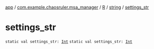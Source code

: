 [app](../../../index.md) / [com.example.chaosruler.msa_manager](../../index.md) / [R](../index.md) / [string](index.md) / [settings_str](.)

# settings_str

`static val settings_str: `[`Int`](https://kotlinlang.org/api/latest/jvm/stdlib/kotlin/-int/index.html)
`static val settings_str: `[`Int`](https://kotlinlang.org/api/latest/jvm/stdlib/kotlin/-int/index.html)